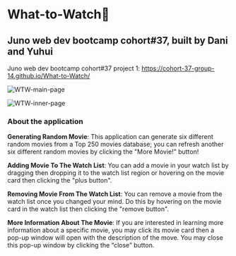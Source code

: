 # What-to-Watch:cinema:    
## Juno web dev bootcamp cohort#37, built by Dani and Yuhui    
    
Juno web dev bootcamp cohort#37 project 1: https://cohort-37-group-14.github.io/What-to-Watch/    

![WTW-main-page](https://user-images.githubusercontent.com/84819219/141668645-a1751f5a-e641-42da-8528-b41e6df50434.png)    
    
![WTW-inner-page](https://user-images.githubusercontent.com/84819219/141668655-a2e34d20-0021-4207-b674-dce2a177feed.png)    

### About the application    
**Generating Random Movie**: This application can generate six different random movies from a Top 250 movies database; you can refresh another six different random movies by clicking the "More Movie!" button!       
    
**Adding Movie To The Watch List**: You can add a movie in your watch list by dragging then dropping it to the watch list region or hovering on the movie card then clicking the "plus button".    
    
**Removing Movie From The Watch List**: You can remove a movie from the watch list once you changed your mind. Do this by hovering on the movie card in the watch list then clicking the "remove button".    
    
**More Information About The Movie**: If you are interested in learning more information about a specific movie, you may click its movie card then a pop-up window will open with the description of the move. You may close this pop-up window by clicking the “close” button.    